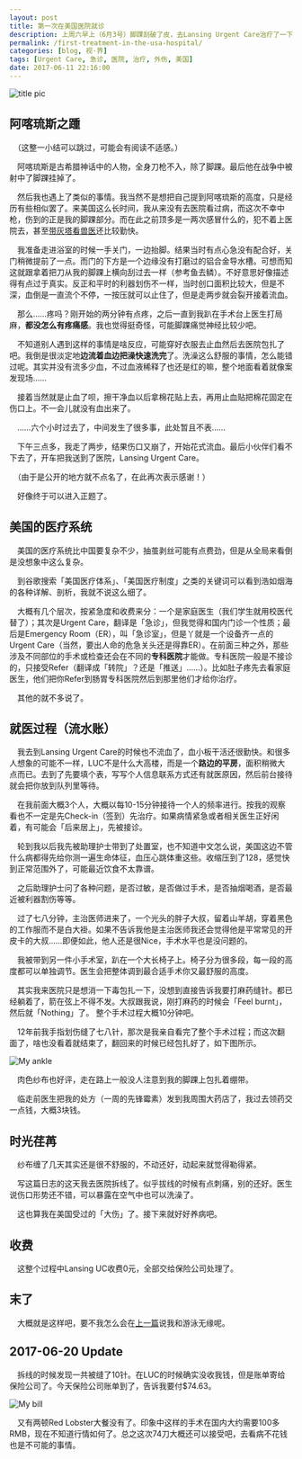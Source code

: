```yaml
---
layout: post
title: 第一次在美国医院就诊
description: 上周六早上（6月3号）脚踝刮破了皮，去Lansing Urgent Care治疗了一下。这也是我自己第一次在美国医院就诊。
permalink: /first-treatment-in-the-usa-hospital/
categories: [blog, 视·界]
tags: [Urgent Care, 急诊, 医院, 治疗, 外伤, 美国]
date: 2017-06-11 22:16:00
--- 
```


<!--「{{site.img-hosting}}/Pic4Post/」-->

![title pic]({{site.img-hosting}}/Pic4Post/first-treatment-in-the-usa-hospital/2017-06-13-sutures.png)

## 阿喀琉斯之踵

　（这整一小结可以跳过，可能会有阅读不适感。）

　阿喀琉斯是古希腊神话中的人物，全身刀枪不入，除了脚踝。最后他在战争中被射中了脚踝挂掉了。

　然后我也遇上了类似的事情。我当然不是想把自己提到阿喀琉斯的高度，只是经历有些相似罢了。来美国这么长时间，我从来没有去医院看过病，而这次不幸中枪，伤到的正是我的脚踝部分。而在此之前顶多是一两次感冒什么的，犯不着上医院去，甚至[带灰塔看兽医](/cat-huita-got-sick/)还比较勤快。

　我准备走进浴室的时候一手关门，一边抬脚。结果当时有点心急没有配合好，关门稍微提前了一点。而门的下方是一个边缘没有打磨过的铝合金导水槽。可想而知这就跟拿着把刀从我的脚踝上横向刮过去一样（参考鱼去鳞）。不好意思好像描述得有点过于真实。反正和平时的利器划伤不一样，当时创口面积比较大，但是不深，血倒是一直流个不停，一按压就可以止住了，但是走两步就会裂开接着流血。

　那么……疼吗？刚开始的两分钟有点疼，之后一直到我趴在手术台上医生打局麻，**都没怎么有疼痛感**。我也觉得挺奇怪，可能脚踝痛觉神经比较少吧。

　不知道别人遇到这样的事情是啥反应，可能穿好衣服去止血然后去医院包扎了吧。我倒是很淡定地**边流着血边把澡快速洗完**了。洗澡这么舒服的事情，怎么能错过呢。其实并没有流多少血，不过血液稀释了也还是红的嘛，整个地面看着就像案发现场……

　接着当然就是止血了呗，擦干净血以后拿棉花贴上去，再用止血贴把棉花固定在伤口上。不一会儿就没有血出来了。

　……六个小时过去了，中间发生了很多事，此处暂且不表……

　下午三点多，我走了两步，结果伤口又崩了，开始花式流血。最后小伙伴们看不下去了，开车把我送到了医院，Lansing Urgent Care。

　（由于是公开的地方就不点名了，在此再次表示感谢！）

　好像终于可以进入正题了。

## 美国的医疗系统

　美国的医疗系统比中国要复杂不少，抽茧剥丝可能有点费劲，但是从全局来看倒是没想象中这么复杂。

　到谷歌搜索「美国医疗体系」、「美国医疗制度」之类的关键词可以看到浩如烟海的各种详解、剖析，我就不说这么细了。

　大概有几个层次，按紧急度和收费来分：一个是家庭医生（我们学生就用校医代替了）；其次是Urgent Care，翻译是「急诊」，但我觉得和国内门诊一个性质；最后是Emergency Room（ER），叫「急诊室」，但是丫就是一个设备齐一点的Urgent Care（当然，要出人命的危急关头还是得靠ER）。在前面三种之外，那些涉及不同部位的手术或检查还会在不同的**专科医院**才能做。专科医院一般是不接诊的，只接受Refer（翻译成「转院」？还是「推送」……）。比如肚子疼先去看家庭医生，他们把你Refer到肠胃专科医院然后到那里他们才给你治疗。

　其他的就不多说了。

## 就医过程（流水账）

　我去到Lansing Urgent Care的时候也不流血了，血小板干活还很勤快。和很多人想象的可能不一样，LUC不是什么大高楼，而是一个**路边的平房**，面积稍微大点而已。去到了先要填个表，写写个人信息联系方式还有就医原因，然后前台接待就会把你放到队列里等待。

　在我前面大概3个人，大概以每10-15分钟接待一个人的频率进行。按我的观察看也不一定是先Check-in（签到）先治疗。如果病情紧急或者相关医生正好闲着，有可能会「后来居上」，先被接诊。

　轮到我以后我先被助理护士带到了处置室，也不知道中文怎么说，美国这边不管什么病都得先给你测一遍生命体征，血压心跳体重这些。收缩压到了128，感觉快到正常范围外了，可能最近饮食不太靠谱。

　之后助理护士问了各种问题，是否过敏，是否做过手术，是否抽烟喝酒，是否最近被利器割伤等等。

　过了七八分钟，主治医师进来了，一个光头的胖子大叔，留着山羊胡，穿着黑色的工作服而不是白大褂。如果不告诉我他是主治医师我还会觉得他是平常常见的开皮卡的大叔……即便如此，他人还是很Nice，手术水平也是没问题的。

　我被带到另一件小手术室，趴在一个大长椅子上。椅子分为很多段，每一段的高度都可以单独调节。医生会把整体调到最合适手术你又最舒服的高度。

　其实我来医院只是想消一下毒包扎一下，没想到直接告诉我要打麻药缝针。都已经躺着了，箭在弦上不得不发。大叔跟我说，刚打麻药的时候会「Feel burnt」，然后就「Nothing」了。
整个手术过程大概10分钟吧。

　12年前我手指划伤缝了七八针，那次是我亲自看完了整个手术过程；而这次翻面了，啥也没看着就结束了，翻回来的时候已经包扎好了，如下图所示。

![My ankle]({{site.img-hosting}}/Pic4Post/first-treatment-in-the-usa-hospital/my-ankle.jpg)

　肉色纱布也好评，走在路上一般没人注意到我的脚踝上包扎着绷带。

　临走前医生把我的处方（一周的先锋霉素）发到我周围大药店了，我过去领药交一点钱，大概3块钱。

## 时光荏苒

　纱布缠了几天其实还是很不舒服的，不动还好，动起来就觉得勒得紧。

　写这篇日志的这天我去医院拆线了。似乎拔线的时候有点刺痛，别的还好。医生说伤口形势还不错，可以暴露在空气中也可以洗澡了。

　这也算我在美国受过的「大伤」了。接下来就好好养病吧。

## 收费

　这整个过程中Lansing UC收费0元，全部交给保险公司处理了。

## 末了

　大概就是这样吧，要不我怎么会在[上一篇](/first-swimming-in-the-usa/)说我和游泳无缘呢。

## 2017-06-20 Update

　拆线的时候发现一共被缝了10针。在LUC的时候确实没收我钱，但是账单寄给保险公司了。今天保险公司账单到了，告诉我要付\$74.63。

![My bill]({{site.img-hosting}}/Pic4Post/first-treatment-in-the-usa-hospital/insurance-bill.png)

　又有两顿Red Lobster大餐没有了。印象中这样的手术在国内大约需要100多RMB，现在不知道行情如何了。总之这次74刀大概还可以接受吧，去看病不花钱也是不可能的事情。